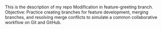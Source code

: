 This is the description of my repo
Modification in feature-greeting branch.
Objective: Practice creating branches for feature development, merging branches, and resolving merge conflicts to simulate a common collaborative workflow on Git and GitHub.